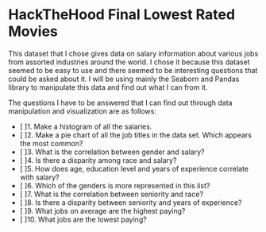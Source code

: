 # HackTheHood Final Lowest Rated Movies

This dataset that I chose gives data on salary information about various jobs from assorted industries around the world. 
I chose it because this dataset seemed to be easy to use and there seemed to be interesting questions that could be asked about it.
I will be using mainly the Seaborn and Pandas library to manipulate this data and find out what I can from it.

The questions I have to be answered that I can find out through data manipulation and visualization are as follows:
    
- [ ]1. Make a histogram of all the salaries.
- [ ]2. Make a pie chart of all the job titles in the data set. Which appears the most common?
- [ ]3. What is the correlation between gender and salary?
- [ ]4. Is there a disparity among race and salary?
- [ ]5. How does age, education level and years of experience correlate with salary?
- [ ]6. Which of the genders is more represented in this list?
- [ ]7. What is the correlation between seniority and race?
- [ ]8. Is there a disparity between seniority and years of experience?
- [ ]9. What jobs on average are the highest paying?
- [ ]10. What jobs are the lowest paying?


